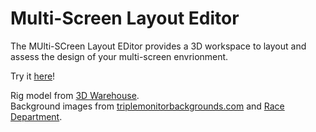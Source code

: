 # Multi-Screen Layout Editor

The MUlti-SCreen Layout EDitor provides a 3D workspace to layout and assess the design of your multi-screen envrionment. 

Try it [here](https://muscled.glitch.me/)!

Rig model from [3D Warehouse](https://3dwarehouse.sketchup.com/model/u2c552875-6306-43c1-a89b-e6d9c7a554c9/Sim-Racing-Rig).  
Background images from [triplemonitorbackgrounds.com](https://www.triplemonitorbackgrounds.com/) and [Race Department](https://www.racedepartment.com/threads/triple-screen-screenshots-and-replays.121175/).  